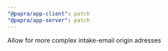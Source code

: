 ```yaml
---
"@papra/app-client": patch
"@papra/app-server": patch
---
```


Allow for more complex intake-email origin adresses
